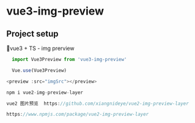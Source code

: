 # vue3-img-preview

## Project setup
vue3 + TS - img prerview

```js
  import Vue3Preview from 'vue3-img-preview'

  Vue.use(Vue3Preview)

```

```js
<preview :src="imgSrc"></preview>
```

```js
npm i vue2-img-preview-layer

vue2 图片预览  https://github.com/xiangnideye/vue2-img-preview-layer

https://www.npmjs.com/package/vue2-img-preview-layer
```